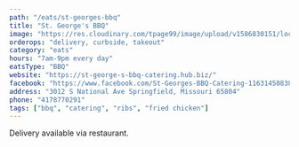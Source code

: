 ```yaml
---
path: "/eats/st-georges-bbq"
title: "St. George's BBQ"
image: "https://res.cloudinary.com/tpage99/image/upload/v1586830151/local417eats/local417eatslogo.png"
orderops: "delivery, curbside, takeout"
category: "eats"
hours: "7am-9pm every day"
eatsType: "BBQ"
website: "https://st-george-s-bbq-catering.hub.biz/"
facebook: "https://www.facebook.com/St-Georges-BBQ-Catering-116314508389166"
address: "3012 S National Ave Springfield, Missouri 65804"
phone: "4178770291"
tags: ["bbq", "catering", "ribs", "fried chicken"]
---
```


Delivery available via restaurant.
